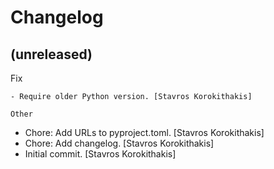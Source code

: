 Changelog
=========


(unreleased)
------------

Fix
~~~
- Require older Python version. [Stavros Korokithakis]

Other
~~~~~
- Chore: Add URLs to pyproject.toml. [Stavros Korokithakis]
- Chore: Add changelog. [Stavros Korokithakis]
- Initial commit. [Stavros Korokithakis]


